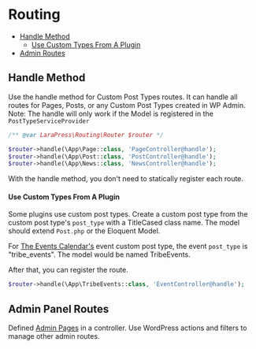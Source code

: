 # Routing

- [Handle Method](#handle-method)
    - [Use Custom Types From A Plugin](#use-custom-types-from-a-plugin)
- [Admin Routes](#admin-routes)

## Handle Method

Use the handle method for Custom Post Types routes. It can handle all routes for Pages, Posts, or any Custom Post Types created in WP Admin. Note: The handle will only work if the Model is registered in the `PostTypeServiceProvider`

```php
/** @var LaraPress\Routing\Router $router */

$router->handle(\App\Page::class, 'PageController@handle');
$router->handle(\App\Post::class, 'PostController@handle');
$router->handle(\App\News::class, 'NewsController@handle');
```

With the handle method, you don't need to statically register each route.

#### Use Custom Types From A Plugin

Some plugins use custom post types. Create a custom post type from the custom post type's `post_type` with a TitleCased class name. The model should extend `Post.php` or the Eloquent Model.

For [The Events Calendar's](https://theeventscalendar.com/) event custom post type, the event `post_type` is "tribe_events". The model would be named TribeEvents.

After that, you can register the route.

 ```php
 $router->handle(\App\TribeEvents::class, 'EventController@handle');
 ```
 
## Admin Panel Routes
 
Defined [Admin Pages](https://github.com/lara-press/docs/blob/master/admin.md) in a controller. Use WordPress actions and filters to manage other admin routes.
